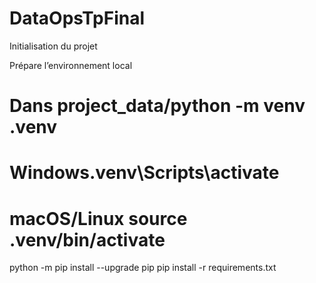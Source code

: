 # DataOpsTpFinal

Initialisation du projet 

Prépare l’environnement local
# Dans project_data/python -m venv .venv
# Windows.venv\Scripts\activate
# macOS/Linux source .venv/bin/activate
python -m pip install --upgrade pip
pip install -r requirements.txt
